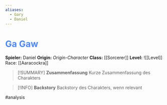 ```yaml
---
aliases:
  - Gary
  - Daniel
---
```

# <font color = 4d88fd>Ga Gaw</font>
**Spieler:** Daniel
**Origin:** *Origin-Character*
**Class:** [[Sorcerer]]
**Level:** ![[Level]]
Race: [[Aaracockra]]

>[!SUMMARY] **Zusammenfassung**
>Kurze Zusammenfassung des Charakters

>[!INFO] **Backstory**
>Backstory des Charakters, wenn relevant

#analysis
